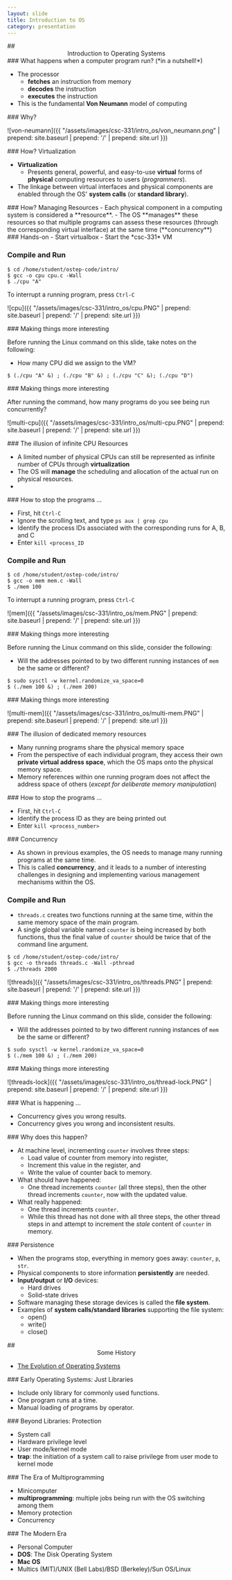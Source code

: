 ```yaml
---
layout: slide
title: Introduction to OS
category: presentation
---
```


<section data-markdown>
## <center> Introduction to Operating Systems </center>
</section>

<section data-markdown>
### What happens when a computer program run? (*in a nutshell!*)

- The processor
  - **fetches** an instruction from memory
  - **decodes** the instruction
  - **executes** the instruction
- This is the fundamental **Von Neumann** model of computing
</section>

<section data-markdown>
### Why?

![von-neumann]({{ "/assets/images/csc-331/intro_os/von_neumann.png" | prepend: site.baseurl | prepend: '/' | prepend: site.url }})

</section>

<section data-markdown>
### How? Virtualization

- **Virtualization**
  - Presents general, powerful, and easy-to-use **virtual** forms of **physical** computing resources to users (*programmers*).
- The linkage between virtual interfaces and physical components are enabled through the OS' **system calls** (or **standard library**).
</section>

<section data-markdown>
### How? Managing Resources
- Each physical component in a computing system is considered a **resource**.
- The OS **manages** these resources so that multiple programs can assess these resources (through the corresponding virtual interface) at the same time (**concurrency**)
</section>

<section data-markdown>
### Hands-on
- Start virtualbox
- Start the *csc-331* VM
</section>

<!------------------------------------------------------------------------------------->
<!------------------------------------------------------------------------------------->
<!------------------------------------------------------------------------------------->
<!------------------------------------------------------------------------------------->

<section data-markdown>
<script type="text/template">
### CPU Virtualization

Code location: `/home/student/ostep-code/intro/cpu.c`

```
#include <stdio.h>
#include <stdlib.h>
#include "common.h"

int main(int argc, char *argv[])
{
  if (argc != 2) {
	  fprintf(stderr, "usage: cpu <string>\n");
	  exit(1);
  }
  char *str = argv[1];

  while (1) {
	  printf("%s\n", str);
	  Spin(1);
  }
  return 0;
}
```
</script>
</section>

<section data-markdown>

### Compile and Run

```
$ cd /home/student/ostep-code/intro/
$ gcc -o cpu cpu.c -Wall
$ ./cpu "A"
```

To interrupt a running program, press `Ctrl-C`

</section>

<section data-markdown>

![cpu]({{ "/assets/images/csc-331/intro_os/cpu.PNG" | prepend: site.baseurl | prepend: '/' | prepend: site.url }})

</section>

<section data-markdown>
### Making things more interesting

Before running the Linux command on this slide, take notes on the following:

- How many CPU did we assign to the VM?

```
$ (./cpu "A" &) ; (./cpu "B" &) ; (./cpu "C" &); (./cpu "D")
```

</section>

<section data-markdown>
### Making things more interesting

After running the command, how many programs do you see being run concurrently?

![multi-cpu]({{ "/assets/images/csc-331/intro_os/multi-cpu.PNG" | prepend: site.baseurl | prepend: '/' | prepend: site.url }})

</section>

<section data-markdown>
### The illusion of infinite CPU Resources

- A limited number of physical CPUs can still be represented as infinite number of CPUs through **virtualization**
- The OS will **manage** the scheduling and allocation of the actual run on physical resources.
-
</section>

<section data-markdown>
### How to stop the programs ...

- First, hit `Ctrl-C`
- Ignore the scrolling text, and type `ps aux | grep cpu`
- Identify the process IDs associated with the corresponding runs for A, B, and C
- Enter `kill <process_ID`

</section>

<!------------------------------------------------------------------------------------->
<!------------------------------------------------------------------------------------->
<!------------------------------------------------------------------------------------->
<!------------------------------------------------------------------------------------->

<section data-markdown>
<script type="text/template">
### Memory Virtualization

Code location: `/home/student/ostep-code/intro/mem.c`

```
#include <unistd.h>
#include <stdio.h>
#include <stdlib.h>
#include "common.h"

int main(int argc, char *argv[]) {
  if (argc != 2) {
	  fprintf(stderr, "usage: mem <value>\n");
	  exit(1);
  }
  int *p;
  p = malloc(sizeof(int));
  assert(p != NULL);
  printf("(%d) addr pointed to by p: %p\n", (int) getpid(), p);
  *p = atoi(argv[1]); // assign value to addr stored in p
  while (1) {
	  Spin(1);
	  *p = *p + 1;
	  printf("(%d) value of p: %d\n", getpid(), *p);
  }
  return 0;
}
```
</script>
</section>

<section data-markdown>

### Compile and Run

```
$ cd /home/student/ostep-code/intro/
$ gcc -o mem mem.c -Wall
$ ./mem 100
```

To interrupt a running program, press `Ctrl-C`

</section>

<section data-markdown>

![mem]({{ "/assets/images/csc-331/intro_os/mem.PNG" | prepend: site.baseurl | prepend: '/' | prepend: site.url }})

</section>

<section data-markdown>
### Making things more interesting

Before running the Linux command on this slide, consider the following:

- Will the addresses pointed to by two different running instances of `mem` be the same or different?

```
$ sudo sysctl -w kernel.randomize_va_space=0
$ (./mem 100 &) ; (./mem 200)
```

</section>

<section data-markdown>
### Making things more interesting

![multi-mem]({{ "/assets/images/csc-331/intro_os/multi-mem.PNG" | prepend: site.baseurl | prepend: '/' | prepend: site.url }})

</section>

<section data-markdown>
### The illusion of dedicated memory resources

- Many running programs share the physical memory space
- From the perspective of each individual program, they access their own **private virtual address space**, which the OS maps onto the physical memory space. 
- Memory references within one running program does not affect the address space of others (*except for deliberate memory manipulation*)
</section>

<section data-markdown>
### How to stop the programs ...

- First, hit `Ctrl-C`
- Identify the process ID as they are being printed out
- Enter `kill <process_number>`

</section>

<!------------------------------------------------------------------------------------->
<!------------------------------------------------------------------------------------->
<!------------------------------------------------------------------------------------->
<!------------------------------------------------------------------------------------->


<section data-markdown>
### Concurrency

- As shown in previous examples, the OS needs to manage many running programs at the same time. 
- This is called **concurrency**, and it leads to a number of interesting challenges in designing and implementing various management mechanisms within the OS. 

</section>

<section data-markdown>
<script type="text/template">
### Concurrency

Code location: `/home/student/ostep-code/intro/threads.c`

```
#include <stdio.h>
#include <stdlib.h>
#include "common.h"
#include "common_threads.h"

volatile int counter = 0; 
int loops;

void *worker(void *arg) {
    int i;
    for (i = 0; i < loops; i++) {
      counter++;
    }
    return NULL;
}

int main(int argc, char *argv[]) {
    if (argc != 2) { 
      fprintf(stderr, "usage: threads <loops>\n"); 
      exit(1); 
    } 
    loops = atoi(argv[1]);
    pthread_t p1, p2;
    printf("Initial value : %d\n", counter);
    Pthread_create(&p1, NULL, worker, NULL); 
    Pthread_create(&p2, NULL, worker, NULL);
    Pthread_join(p1, NULL);
    Pthread_join(p2, NULL);
    printf("Final value   : %d\n", counter);
    return 0;
}

```
</script>
</section>

<section data-markdown>

### Compile and Run

- `threads.c` creates two functions running at the same time, within the same memory space of the main program. 
- A single global variable named `counter` is being increased by both functions, thus the final value of `counter` should be twice that of the command line argument. 

```
$ cd /home/student/ostep-code/intro/
$ gcc -o threads threads.c -Wall -pthread
$ ./threads 2000
```

</section>

<section data-markdown>

![threads]({{ "/assets/images/csc-331/intro_os/threads.PNG" | prepend: site.baseurl | prepend: '/' | prepend: site.url }})

</section>

<section data-markdown>
### Making things more interesting

Before running the Linux command on this slide, consider the following:

- Will the addresses pointed to by two different running instances of `mem` be the same or different?

```
$ sudo sysctl -w kernel.randomize_va_space=0
$ (./mem 100 &) ; (./mem 200)
```

</section>


<section data-markdown>
### Making things more interesting

![threads-lock]({{ "/assets/images/csc-331/intro_os/thread-lock.PNG" | prepend: site.baseurl | prepend: '/' | prepend: site.url }})

</section>

<section data-markdown>
### What is happening ...

- Concurrency gives you wrong results. 
- Concurrency gives you wrong and inconsistent results.

</section>

<section data-markdown>
### Why does this happen?

- At machine level, incrementing `counter` involves three steps:
  - Load value of counter from memory into register,
  - Increment this value in the register, and
  - Write the value of counter back to memory. 
- What should have happened:
  - One thread increments `counter` (all three steps), then the other thread increments `counter`, now with the updated value. 
- What really happened:
  - One thread increments `counter`. 
  - While this thread has not done with all three steps, the other thread steps in and attempt to increment the *stale* content of `counter` in memory. 
</section>

<!------------------------------------------------------------------------------------->
<!------------------------------------------------------------------------------------->
<!------------------------------------------------------------------------------------->
<!------------------------------------------------------------------------------------->

<section data-markdown>
### Persistence

- When the programs stop, everything in memory goes away: `counter`, `p`, `str`. 
- Physical components to store information **persistently** are needed.
- **Input/output** or **I/O** devices:
   - Hard drives
   - Solid-state drives
- Software managing these storage devices is called the **file system**.
- Examples of **system calls/standard libraries** supporting the file system:
  - open()
  - write()
  - close()
</section>

<!------------------------------------------------------------------------------------->
<!------------------------------------------------------------------------------------->
<!------------------------------------------------------------------------------------->
<!------------------------------------------------------------------------------------->

<section data-markdown>
## <center> Some History </center>

- [The Evolution of Operating Systems](https://pdfs.semanticscholar.org/969e/ffe7509150634b2c9cd74157bb6804a8d438.pdf)

</section>

<section data-markdown>
### Early Operating Systems: Just Libraries

- Include only library for commonly used functions. 
- One program runs at a time. 
- Manual loading of programs by operator. 
</section>


<section data-markdown>
### Beyond Libraries: Protection

- System call
- Hardware privilege level
- User mode/kernel mode
- **trap**: the initiation of a system call to raise privilege from user mode to kernel mode
</section>

<section data-markdown>
### The Era of Multiprogramming

- Minicomputer 
- **multiprogramming**: multiple jobs being run with the OS switching among them
- Memory protection
- Concurrency

</section>

<section data-markdown>
### The Modern Era

- Personal Computer
- **DOS**: The Disk Operating System
- **Mac OS**
- Multics (MIT)/UNIX (Bell Labs)/BSD (Berkeley)/Sun OS/Linux

</section>
<!------------------------------------------------------------------------------------->
<!------------------------------------------------------------------------------------->
<!------------------------------------------------------------------------------------->
<!------------------------------------------------------------------------------------->
